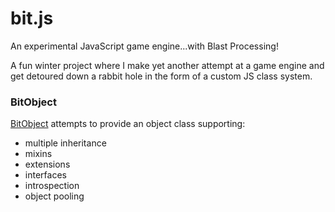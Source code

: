 # bit.js
An experimental JavaScript game engine...with Blast Processing!


A fun winter project where I make yet another attempt at a game engine and get detoured down a rabbit hole in the form of a custom JS class system.

### BitObject
[BitObject](https://github.com/alivesay/bit.js/blob/master/src/core/bit_object.js) attempts to provide an object class supporting:
* multiple inheritance
* mixins
* extensions
* interfaces
* introspection
* object pooling
